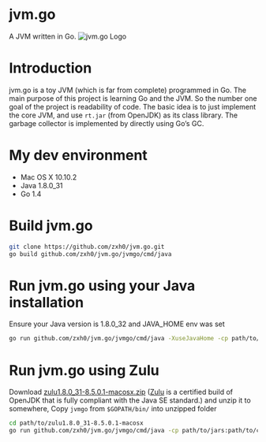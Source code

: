 # jvm.go
A JVM written in Go.
![jvm.go Logo](logo/jvmgo.png)

# Introduction
jvm.go is a toy JVM (which is far from complete) programmed in Go. The main purpose of this project is learning Go and the JVM. So the number one goal of the project is readability of code. The basic idea is to just implement the core JVM, and use `rt.jar` (from OpenJDK) as its class library. The garbage collector is implemented by directly using Go’s GC. 

# My dev environment
  * Mac OS X 10.10.2
  * Java 1.8.0_31
  * Go 1.4

# Build jvm.go
```sh
git clone https://github.com/zxh0/jvm.go.git
go build github.com/zxh0/jvm.go/jvmgo/cmd/java
```

# Run jvm.go using your Java installation
Ensure your Java version is 1.8.0_32 and JAVA_HOME env was set
```sh
go run github.com/zxh0/jvm.go/jvmgo/cmd/java -XuseJavaHome -cp path/to/jars:path/to/classes HelloWorld
```

# Run jvm.go using Zulu
Download [zulu1.8.0_31-8.5.0.1-macosx.zip](http://www.azulsystems.com/products/zulu/downloads#mac) ([Zulu](http://www.azulsystems.com/products/zulu) is a certified build of OpenJDK that is fully compliant with the Java SE standard.) and unzip it to somewhere, Copy `jvmgo` from `$GOPATH/bin/` into unzipped folder 
```sh
cd path/to/zulu1.8.0_31-8.5.0.1-macosx
go run github.com/zxh0/jvm.go/jvmgo/cmd/java -cp path/to/jars:path/to/classes HelloWorld
```

